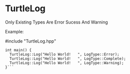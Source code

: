# TurtleLog

Only Existing Types Are Error Sucess And Warning

Example: 

#include "TurtleLog.hpp"
```
int main() {
  TurtleLog::Log("Hello World!   ", LogType::Error);
  TurtleLog::Log("Hello World!   ", LogType::Complete);
  TurtleLog::Log("Hello World!   ", LogType::Warning);
}```

